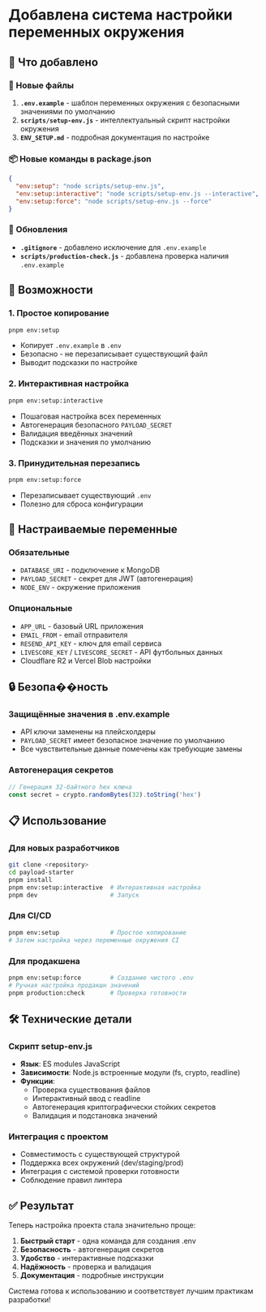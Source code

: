 # Добавлена система настройки переменных окружения

## 🎯 Что добавлено

### 📁 Новые файлы
1. **`.env.example`** - шаблон переменных окружения с безопасными значениями по умолчанию
2. **`scripts/setup-env.js`** - интеллектуальный скрипт настройки окружения
3. **`ENV_SETUP.md`** - подробная документация по настройке

### 📦 Новые команды в package.json
```json
{
  "env:setup": "node scripts/setup-env.js",
  "env:setup:interactive": "node scripts/setup-env.js --interactive", 
  "env:setup:force": "node scripts/setup-env.js --force"
}
```

### 🔧 Обновления
- **`.gitignore`** - добавлено исключение для `.env.example`
- **`scripts/production-check.js`** - добавлена проверка наличия `.env.example`

## 🚀 Возможности

### 1. Простое копирование
```bash
pnpm env:setup
```
- Копирует `.env.example` в `.env`
- Безопасно - не перезаписывает существующий файл
- Выводит подсказки по настройке

### 2. Интерактивная настройка
```bash
pnpm env:setup:interactive
```
- Пошаговая настройка всех переменных
- Автогенерация безопасного `PAYLOAD_SECRET`
- Валидация введённых значений
- Подсказки и значения по умолчанию

### 3. Принудительная перезапись
```bash
pnpm env:setup:force
```
- Перезаписывает существующий `.env`
- Полезно для сброса конфигурации

## 🔑 Настраиваемые переменные

### Обязательные
- `DATABASE_URI` - подключение к MongoDB
- `PAYLOAD_SECRET` - секрет для JWT (автогенерация)
- `NODE_ENV` - окружение приложения

### Опциональные
- `APP_URL` - базовый URL приложения
- `EMAIL_FROM` - email отправителя
- `RESEND_API_KEY` - ключ для email сервиса
- `LIVESCORE_KEY` / `LIVESCORE_SECRET` - API футбольных данных
- Cloudflare R2 и Vercel Blob настройки

## 🔒 Безопа��ность

### Защищённые значения в .env.example
- API ключи заменены на плейсхолдеры
- `PAYLOAD_SECRET` имеет безопасное значение по умолчанию
- Все чувствительные данные помечены как требующие замены

### Автогенерация секретов
```javascript
// Генерация 32-байтного hex ключа
const secret = crypto.randomBytes(32).toString('hex')
```

## 📋 Использование

### Для новых разработчиков
```bash
git clone <repository>
cd payload-starter
pnpm install
pnpm env:setup:interactive  # Интерактивная настройка
pnpm dev                    # Запуск
```

### Для CI/CD
```bash
pnpm env:setup              # Простое копирование
# Затем настройка через переменные окружения CI
```

### Для продакшена
```bash
pnpm env:setup:force        # Создание чистого .env
# Ручная настройка продакшн значений
pnpm production:check       # Проверка готовности
```

## 🛠️ Технические детали

### Скрипт setup-env.js
- **Язык**: ES modules JavaScript
- **Зависимости**: Node.js встроенные модули (fs, crypto, readline)
- **Функции**:
  - Проверка существования файлов
  - Интерактивный ввод с readline
  - Автогенерация криптографически стойких секретов
  - Валидация и подстановка значений

### Интеграция с проектом
- Совместимость с существующей структурой
- Поддержка всех окружений (dev/staging/prod)
- Интеграция с системой проверки готовности
- Соблюдение правил линтера

## ✅ Результат

Теперь настройка проекта стала значительно проще:
1. **Быстрый старт** - одна команда для создания .env
2. **Безопасность** - автогенерация секретов
3. **Удобство** - интерактивные подсказки
4. **Надёжность** - проверка и валидация
5. **Документация** - подробные инструкции

Система готова к использованию и соответствует лучшим практикам разработки!